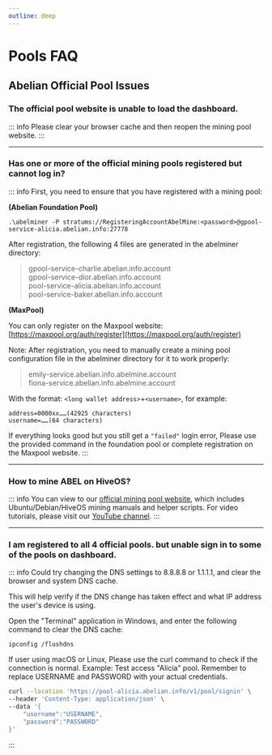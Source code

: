 ```yaml
---
outline: deep
---
```


# Pools FAQ

## Abelian Official Pool Issues

### <Badge type="warning" text="QUESTION" /> The official pool website is unable to load the dashboard.

::: info <Badge type="tip" text="ANSWER" />
Please clear your browser cache and then reopen the mining pool website.
:::

---

### <Badge type="warning" text="QUESTION" /> Has one or more of the official mining pools registered but cannot log in?

::: info <Badge type="tip" text="ANSWER" />
First, you need to ensure that you have registered with a mining pool:

**(Abelian Foundation Pool)**

`.\abelminer -P stratums://RegisteringAccountAbelMine:<password>@gpool-service-alicia.abelian.info:27778`

After registration, the following 4 files are generated in the abelminer directory:

> gpool-service-charlie.abelian.info.account<br>
> gpool-service-dior.abelian.info.account<br>
> pool-service-alicia.abelian.info.account<br>
> pool-service-baker.abelian.info.account<br>

**(MaxPool)**

You can only register on the Maxpool website: [https://maxpool.org/auth/register](https://maxpool.org/auth/register)

Note: After registration, you need to manually create a mining pool configuration file in the abelminer directory for it to work properly:

> emily-service.abelian.info.abelmine.account<br>
> fiona-service.abelian.info.abelmine.account<br>

With the format: `<long wallet address>`+`<username>`, for example:

```text
address=0000xx……(42925 characters)
username=……(64 characters)
```

If everything looks good but you still get a `"failed"` login error, Please use the provided command in the foundation pool or complete registration on the Maxpool website.
:::

---

### <Badge type="warning" text="QUESTION" /> How to mine ABEL on HiveOS?

::: info <Badge type="tip" text="ANSWER" />
You can view to our [official mining pool website](https://maxpool.org/home/guide#hiveos), which includes Ubuntu/Debian/HiveOS mining manuals and helper scripts.
For video tutorials, please visit our [YouTube channel](https://www.youtube.com/@AbelianFoundation).
:::

---

### <Badge type="warning" text="QUESTION" /> I am registered to all 4 official pools. but unable sign in to some of the pools on dashboard.

::: info <Badge type="tip" text="ANSWER" />
Could try changing the DNS settings to 8.8.8.8 or 1.1.1.1, and clear the browser and system DNS cache.

This will help verify if the DNS change has taken effect and what IP address the user's device is using.

Open the "Terminal" application in Windows, and enter the following command to clear the DNS cache:

```text
ipconfig /flushdns
```

If user using macOS or Linux, Please use the curl command to check if the connection is normal. Example: Test access "Alicia" pool. Remember to replace USERNAME and PASSWORD with your actual credentials.

```bash
curl --location 'https://pool-alicia.abelian.info/v1/pool/signin' \
--header 'Content-Type: application/json' \
--data '{
    "username":"USERNAME",
    "password":"PASSWORD"
}'
```
:::